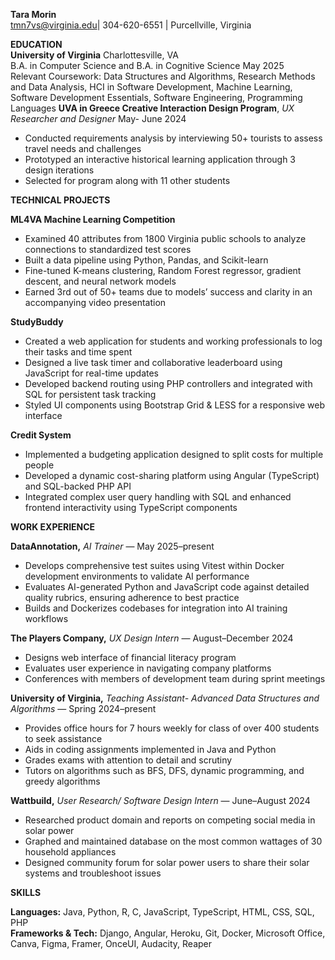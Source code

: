 **Tara Morin**  
tmn7vs@virginia.edu| 304-620-6551 | Purcellville, Virginia

**EDUCATION**  
**University of Virginia**	                 Charlottesville, VA  
B.A. in Computer Science and B.A. in Cognitive Science	May 2025  
Relevant Coursework: Data Structures and Algorithms, Research Methods and Data Analysis, HCI in Software Development, Machine Learning, Software Development Essentials, Software Engineering, Programming Languages
**UVA in Greece Creative Interaction Design Program**, *UX Researcher and Designer*                                          May- June 2024

* Conducted requirements analysis by interviewing 50+ tourists to assess travel needs and challenges  
* Prototyped an interactive historical learning application through 3 design iterations 
* Selected for program along with 11 other students  

 **TECHNICAL PROJECTS**

**ML4VA Machine Learning Competition**  
- Examined 40 attributes from 1800 Virginia public schools to analyze connections to standardized test scores  
- Built a data pipeline using Python, Pandas, and Scikit-learn  
- Fine-tuned K-means clustering, Random Forest regressor, gradient descent, and neural network models  
- Earned 3rd out of 50+ teams due to models’ success and clarity in an accompanying video presentation

**StudyBuddy**  
- Created a web application for students and working professionals to log their tasks and time spent  
- Designed a live task timer and collaborative leaderboard using JavaScript for real-time updates  
- Developed backend routing using PHP controllers and integrated with SQL for persistent task tracking  
- Styled UI components using Bootstrap Grid & LESS for a responsive web interface

**Credit System**  
- Implemented a budgeting application designed to split costs for multiple people  
- Developed a dynamic cost-sharing platform using Angular (TypeScript) and SQL-backed PHP API  
- Integrated complex user query handling with SQL and enhanced frontend interactivity using TypeScript components

**WORK EXPERIENCE**

**DataAnnotation,** *AI Trainer* — May 2025–present  
- Develops comprehensive test suites using Vitest within Docker development environments to validate AI performance  
- Evaluates AI-generated Python and JavaScript code against detailed quality rubrics, ensuring adherence to best practice  
- Builds and Dockerizes codebases for integration into AI training workflows

**The Players Company,** *UX Design Intern* — August–December 2024  
- Designs web interface of financial literacy program  
- Evaluates user experience in navigating company platforms  
- Conferences with members of development team during sprint meetings

**University of Virginia,** *Teaching Assistant- Advanced Data Structures and Algorithms* — Spring 2024–present  
- Provides office hours for 7 hours weekly for class of over 400 students to seek assistance  
- Aids in coding assignments implemented in Java and Python  
- Grades exams with attention to detail and scrutiny  
- Tutors on algorithms such as BFS, DFS, dynamic programming, and greedy algorithms

**Wattbuild,** *User Research/ Software Design Intern* — June–August 2024  
- Researched product domain and reports on competing social media in solar power  
- Graphed and maintained database on the most common wattages of 30 household appliances  
- Designed community forum for solar power users to share their solar systems and troubleshoot issues

 **SKILLS**

**Languages:** Java, Python, R, C, JavaScript, TypeScript, HTML, CSS, SQL, PHP  
**Frameworks & Tech:** Django, Angular, Heroku, Git, Docker, Microsoft Office, Canva, Figma, Framer, OnceUI, Audacity, Reaper